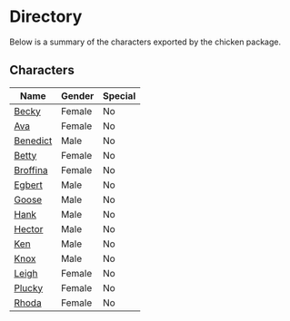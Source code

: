 # Directory
Below is a summary of the characters exported by the chicken package.
## Characters
|Name|Gender|Special|
|---|---|---|
|[Becky](./character/chicken/becky.go)|Female|No|
|[Ava](./character/chicken/ava.go)|Female|No|
|[Benedict](./character/chicken/benedict.go)|Male|No|
|[Betty](./character/chicken/betty.go)|Female|No|
|[Broffina](./character/chicken/broffina.go)|Female|No|
|[Egbert](./character/chicken/egbert.go)|Male|No|
|[Goose](./character/chicken/goose.go)|Male|No|
|[Hank](./character/chicken/hank.go)|Male|No|
|[Hector](./character/chicken/hector.go)|Male|No|
|[Ken](./character/chicken/ken.go)|Male|No|
|[Knox](./character/chicken/knox.go)|Male|No|
|[Leigh](./character/chicken/leigh.go)|Female|No|
|[Plucky](./character/chicken/plucky.go)|Female|No|
|[Rhoda](./character/chicken/rhoda.go)|Female|No|
